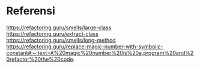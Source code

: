 # Referensi
https://refactoring.guru/smells/large-class  
https://refactoring.guru/extract-class  
https://refactoring.guru/smells/long-method  
https://refactoring.guru/replace-magic-number-with-symbolic-constant#:~:text=A%20magic%20number%20is%20a,program%20and%20refactor%20the%20code.  